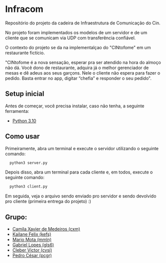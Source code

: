 # Infracom
Repositório do projeto da cadeira de Infraestrutura de Comunicação do Cin.

No projeto foram implementados os modelos de um servidor e de um cliente que se comunicam via UDP com transferência confiável.

O contexto do projeto se da na implementalçao do "CINtofome" em um restaurante fictício.

"CINtofome é a nova sensação, esperar pra ser atendido na hora do almoço não dá. Você dono de restaurante, adquira já o melhor gerenciador de mesas e dê adeus aos seus garçons. Nele o cliente não espera para fazer o pedido. Basta entrar no app, digitar “chefia” e responder o seu pedido". 

## Setup inicial

Antes de começar, você precisa instalar, caso não tenha, a seguinte ferramenta:

- [Python 3.10](https://www.python.org/downloads/)

## Como usar

Primeiramente, abra um terminal e execute o servidor utilizando o seguinte comando:

```bash
  python3 server.py
```

Depois disso, abra um terminal para cada cliente e, em todos, execute o seguinte comando:

```bash
  python3 client.py
```
Em seguida, veja o arquivo sendo enviado pro servidor e sendo devolvido pro cliente (primeira entrega do projeto) :)

## Grupo:
* [Camila Xavier de Medeiros (cxm)](https://github.com/cxmedeiros)
* [Kailane Felix (kefs)](https://github.com/kailanefelix)
* [Mario Mota (mmln)](https://github.com/mario8978)
* [Gabriel Lopes (gls6)](https://github.com/Gabriellopess)
* [Cleber Victor (cvsj)](https://github.com/Cleber-Victor)
* [Pedro César (pcgr)](https://github.com/pedrocgr)


